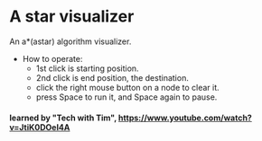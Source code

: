 # A star visualizer

An a*(astar) algorithm visualizer.
* How to operate:
  * 1st click is starting position.
  * 2nd click is end position, the destination.
  * click the right mouse button on a node to clear it.
  * press Space to run it, and Space again to pause.


#### learned by "Tech with Tim", https://www.youtube.com/watch?v=JtiK0DOeI4A
